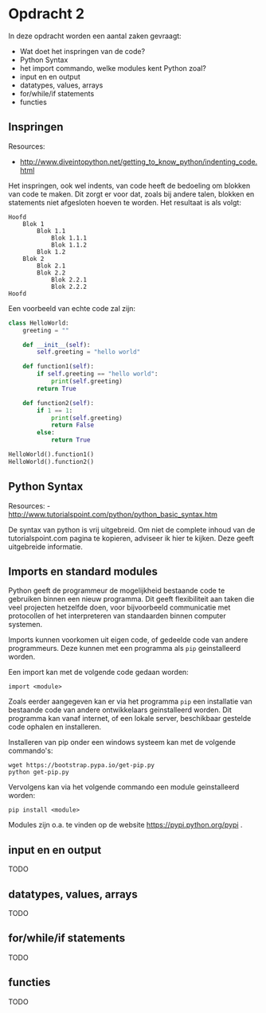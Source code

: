 # Opdracht 2

In deze opdracht worden een aantal zaken gevraagt:

- Wat doet het inspringen van de code?
- Python Syntax
- het import commando, welke modules kent Python zoal?
- input en en output
- datatypes, values, arrays
- for/while/if statements
- functies

## Inspringen

Resources:
- http://www.diveintopython.net/getting_to_know_python/indenting_code.html


Het inspringen, ook wel indents, van code heeft de bedoeling om blokken van code te maken.
Dit zorgt er voor dat, zoals bij andere talen, blokken en statements niet afgesloten hoeven te worden.
Het resultaat is als volgt:
```
Hoofd
    Blok 1
        Blok 1.1
            Blok 1.1.1
            Blok 1.1.2
        Blok 1.2
    Blok 2
        Blok 2.1
        Blok 2.2
            Blok 2.2.1
            Blok 2.2.2
Hoofd
```

Een voorbeeld van echte code zal zijn:
```python
class HelloWorld:
    greeting = ""

    def __init__(self):
        self.greeting = "hello world"

    def function1(self):
        if self.greeting == "hello world":
            print(self.greeting)
        return True

    def function2(self):
        if 1 == 1:
            print(self.greeting)
            return False
        else:
            return True

HelloWorld().function1()
HelloWorld().function2()
```

## Python Syntax

Resources:
    - http://www.tutorialspoint.com/python/python_basic_syntax.htm

De syntax van python is vrij uitgebreid. Om niet de complete
inhoud van de tutorialspoint.com pagina te kopieren,
adviseer ik hier te kijken. Deze geeft uitgebreide informatie.

## Imports en standard modules

Python geeft de programmeur de mogelijkheid bestaande code te gebruiken
binnen een nieuw programma. Dit geeft flexibiliteit aan taken die veel
projecten hetzelfde doen, voor bijvoorbeeld communicatie met protocollen
of het interpreteren van standaarden binnen computer systemen.

Imports kunnen voorkomen uit eigen code, of gedeelde code van andere
programmeurs. Deze kunnen met een programma als ``pip`` geinstalleerd worden.

Een import kan met de volgende code gedaan worden:

```
import <module>
```

Zoals eerder aangegeven kan er via het programma ``pip`` een installatie van bestaande
code van andere ontwikkelaars geinstalleerd worden. Dit programma kan vanaf internet, of een lokale server,
beschikbaar gestelde code ophalen en installeren.

Installeren van pip onder een windows systeem kan met de volgende commando's:

```
wget https://bootstrap.pypa.io/get-pip.py
python get-pip.py
```

Vervolgens kan via het volgende commando een module geinstalleerd worden:

```
pip install <module>
```

Modules zijn o.a. te vinden op de website https://pypi.python.org/pypi .

## input en en output

TODO

## datatypes, values, arrays

TODO

## for/while/if statements

TODO

## functies

TODO